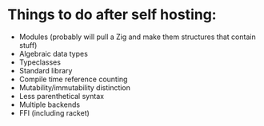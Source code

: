  # Things to do after self hosting:
 - Modules (probably will pull a Zig and make them structures that contain stuff)
 - Algebraic data types
 - Typeclasses
 - Standard library
 - Compile time reference counting
 - Mutability/immutability distinction
 - Less parenthetical syntax
 - Multiple backends
 - FFI (including racket)

